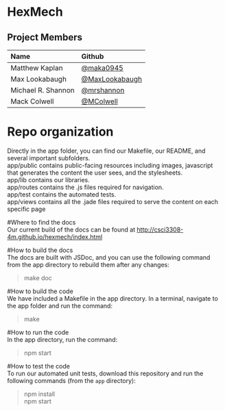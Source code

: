 # HexMech

## Project Members

| Name               | Github                                             |
|:------------------ |:-------------------------------------------------- |
| Matthew Kaplan     | [@maka0945](https://github.com/maka0945)           |
| Max Lookabaugh     | [@MaxLookabaugh](https://github.com/MaxLookabaugh) |
| Michael R. Shannon | [@mrshannon](https://github.com/mrshannon)         |
| Mack Colwell       | [@MColwell](https://github.com/MColwell)           |


# Repo organization  
Directly in the app folder, you can find our Makefile, our README, and several important subfolders.  
app/public contains public-facing resources including images, javascript that generates the content the user sees, and the stylesheets.  
app/lib contains our libraries.  
app/routes contains the .js files required for navigation.  
app/test contains the automated tests.  
app/views contains all the .jade files required to serve the content on each specific page

#Where to find the docs  
Our current build of the docs can be found at http://csci3308-4m.github.io/hexmech/index.html  

#How to build the docs  
The docs are built with JSDoc, and you can use the following command from the app directory to rebuild them after any changes:  
>make doc  

#How to build the code  
We have included a Makefile in the app directory. In a terminal, navigate to the app folder and run the command:  
>make  

#How to run the code  
    In the app directory, run the command:  
>npm start

#How to test the code  
To run our automated unit tests, download this repository and run the following commands (from the `app` directory):  
>npm install  
>npm start  
